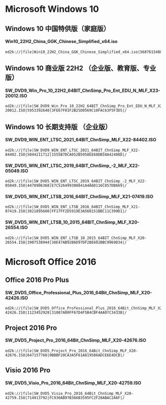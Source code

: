 # Microsoft Windows 10

## Windows 10 中国特供版（家庭版）
#### Win10_22H2_China_GGK_Chinese_Simplified_x64.iso
    ed2k://|file|Win10_22H2_China_GGK_Chinese_Simplified_x64.iso|5687615488|937058F92F1EE4B5B4FCD1450C5AF212|/

## Windows 10 商业版 22H2 （企业版、教育版、专业版）
#### SW_DVD9_Win_Pro_10_22H2_64BIT_ChnSimp_Pro_Ent_EDU_N_MLF_X23-20012.ISO
    ed2k://|file|SW_DVD9_Win_Pro_10_22H2_64BIT_ChnSimp_Pro_Ent_EDU_N_MLF_X23-20012.ISO|5953392640|3FE67F01F2B25D0569C10FAC63F5F3D5|/

## Windows 10 长期支持版 （企业版）
#### SW_DVD9_WIN_ENT_LTSC_2021_64BIT_ChnSimp_MLF_X22-84402.ISO
    ed2k://|file|SW_DVD9_WIN_ENT_LTSC_2021_64BIT_ChnSimp_MLF_X22-84402.ISO|5044211712|1555B7DCA052B5958EE68DB58A42408D|/

#### SW_DVD5_WIN_ENT_LTSC_2019_64BIT_ChnSimp_-2_MLF_X22-05049.ISO
    ed2k://|file|SW_DVD5_WIN_ENT_LTSC_2019_64BIT_ChnSimp_-2_MLF_X22-05049.ISO|4478906368|E7C526499308841A4A6D116C857DB669|/

#### SW_DVD5_WIN_ENT_LTSB_2016_64BIT_ChnSimp_MLF_X21-07419.ISO
    ed2k://|file|SW_DVD5_WIN_ENT_LTSB_2016_64BIT_ChnSimp_MLF_X21-07419.ISO|3821895680|FF17FF2D5919E3A560151BBC11C399D1|/

#### SW_DVD5_WIN_ENT_LTSB_10_2015_64BIT_ChnSimp_MLF_X20-26554.ISO
    ed2k://|file|SW_DVD5_WIN_ENT_LTSB_10_2015_64BIT_ChnSimp_MLF_X20-26554.ISO|3907538944|38E47AB92B6D97DF2BE602BBC9969D34|/

# Microsoft Office 2016

## Office 2016 Pro Plus
#### SW_DVD5_Office_Professional_Plus_2016_64Bit_ChnSimp_MLF_X20-42426.ISO
    ed2k://|file|SW_DVD5_Office_Professional_Plus_2016_64Bit_ChnSimp_MLF_X20-42426.ISO|1123452928|31087A00FF67D4F5B4CBF4AA07C3433B|/

## Project 2016 Pro
#### SW_DVD5_Project_Pro_2016_64Bit_ChnSimp_MLF_X20-42676.ISO
    ed2k://|file|SW_DVD5_Project_Pro_2016_64Bit_ChnSimp_MLF_X20-42676.ISO|647157760|0BBBF20CA3A5F61A819586ADCE6E4DCB|/

## Visio 2016 Pro
#### SW_DVD5_Visio_Pro_2016_64Bit_ChnSimp_MLF_X20-42759.ISO
    ed2k://|file|SW_DVD5_Visio_Pro_2016_64Bit_ChnSimp_MLF_X20-42759.ISO|714913792|FC930AB97B366B3595FC2F28ABAC2A6F|/
